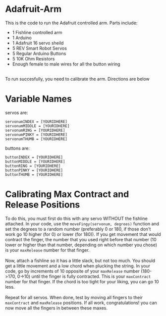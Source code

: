 # Adafruit-Arm
This is the code to run the Adafruit controlled arm. Parts include:
- 1 Fishline controlled arm
- 1 Arduino
- 1 Adafruit 16 servo sheild
- 5 REV Smart Robot Servos
- 5 Regular Arduino Buttons
- 5 10K Ohm Resistors
- Enough female to male wires for all the button wiring
<br>
To run succesfully, you need to calibrate the arm. Directions are below

# Variable Names
servos are:
```
servonumINDEX = [YOURIDHERE]
servonumMIDDLE = [YOURIDHERE]
servonumRING = [YOURIDHERE]
servonumPINKY = [YOURIDHERE]
servonumTHUMB = [YOURIDHERE]
```

buttons are:
```
buttonINDEX = [YOURIDHERE]
buttonMIDDLE = [YOURIDHERE]
buttonRING = [YOURIDHERE]
buttonPINKY = [YOURIDHERE]
buttonTHUMB = [YOURIDHERE]
```

# Calibrating Max Contract and Release Positions
To do this, you must first do this with any servo WITHOUT the fishline attached. In your code, use the `moveFingy(servonum, degrees)` function and set the degrees to a random number (preferably 0 or 180, if those don't work go 10 higher (for 0) or lower (for 180)). If you get movement that would contract the finger, the number that you used right before that number (10 lower or higher than that number, depending on which number you chose) is your `maxRelease` number for that finger. 
<br>
<br>
Now, attach a fishline so it has a little slack, but not too much. You should get a little movement and a low chord when plucking the string. In your code, go by increments of 10 opposite of your `maxRelease` number (180->170, 0->10) until the finger is fully contracted. This is your `maxContract` number for that finger. If the chord is too tight for your liking, you can go 10 less.
<br>
<br>
Repeat for all servos. When done, test by moving all fingers to their `maxContract` and `maxRelease` positions. If all work, congratulations! you can now move all the fingers in between these maxes.

